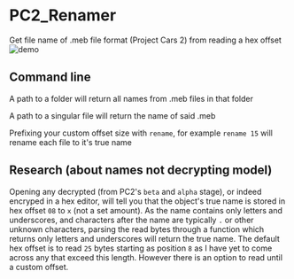 # PC2_Renamer
Get file name of .meb file format (Project Cars 2) from reading a hex offset 
![demo](https://github.com/peaches6/pc2_names/blob/master/media/demo.PNG?raw=true)

## Command line
A path to a folder will return all names from .meb files in that folder

A path to a singular file will return the name of said .meb

Prefixing your custom offset size with `rename`, for example `rename 15` will rename each file to it's true name

## Research (about names not decrypting model)
Opening any decrypted (from PC2's `beta` and `alpha` stage), or indeed encryped in a hex editor, will tell you that the object's true name is stored in hex offset `08` to `x` (not a set amount). As the name contains only letters and underscores, and characters after the name are typically `.` or other unknown characters, parsing the read bytes through a function which returns only letters and underscores will return the true name. The default hex offset is to read `25` bytes starting as position `8` as I have yet to come across any that exceed this length. However there is an option to read until a custom offset.

